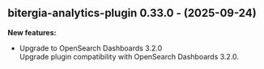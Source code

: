 ## bitergia-analytics-plugin 0.33.0 - (2025-09-24)

**New features:**

 * Upgrade to OpenSearch Dashboards 3.2.0\
   Upgrade plugin compatibility with OpenSearch Dashboards 3.2.0.

